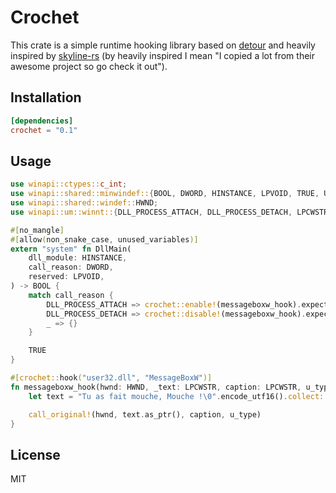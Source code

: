 # Crochet

This crate is a simple runtime hooking library based on [detour](https://github.com/lostinspiration/detour-rs) and
heavily inspired by [skyline-rs](https://github.com/ultimate-research/skyline-rs) (by heavily inspired I mean "I copied a lot from their awesome project so go check it out").

## Installation

```toml
[dependencies]
crochet = "0.1"
```

## Usage

```rust
use winapi::ctypes::c_int;
use winapi::shared::minwindef::{BOOL, DWORD, HINSTANCE, LPVOID, TRUE, UINT};
use winapi::shared::windef::HWND;
use winapi::um::winnt::{DLL_PROCESS_ATTACH, DLL_PROCESS_DETACH, LPCWSTR};

#[no_mangle]
#[allow(non_snake_case, unused_variables)]
extern "system" fn DllMain(
    dll_module: HINSTANCE,
    call_reason: DWORD,
    reserved: LPVOID,
) -> BOOL {
    match call_reason {
        DLL_PROCESS_ATTACH => crochet::enable!(messageboxw_hook).expect("Could not enable messageboxw hook"),
        DLL_PROCESS_DETACH => crochet::disable!(messageboxw_hook).expect("Could not disable messageboxw hook"),
        _ => {}
    }

    TRUE
}

#[crochet::hook("user32.dll", "MessageBoxW")]
fn messageboxw_hook(hwnd: HWND, _text: LPCWSTR, caption: LPCWSTR, u_type: UINT) -> c_int {
    let text = "Tu as fait mouche, Mouche !\0".encode_utf16().collect::<Vec<u16>>();

    call_original!(hwnd, text.as_ptr(), caption, u_type)
}
```

## License

MIT
